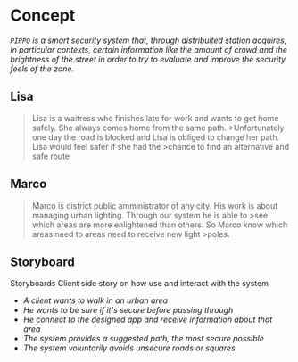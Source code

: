 # Concept
  
*`PIPPO` is a smart security system that, through distribuited station acquires, in particular contexts, certain information like the amount of crowd and the brightness of the street in order to try to evaluate and improve the security feels of the zone.*   
  
##  Lisa

>Lisa is a waitress who finishes late for work and wants to get home safely. She always comes home from the same path. >Unfortunately one day the road is blocked and Lisa is obliged to change her path. Lisa would feel safer if she had the >chance to find an alternative and safe route

## Marco
>Marco is  district public amministrator of any city. His work is about managing urban lighting. Through our system he is able to >see which areas are more enlightened than others. So Marco know which areas need to areas need to receive new light >poles.

## Storyboard
Storyboards Client side story on how use and interact with the system 
- *A client wants to walk in an urban area* 
- *He wants to be sure if it's secure before passing through*
- *He connect to the designed app and receive information about that area*
- *The system provides a suggested path, the most secure possible* 
- *The system voluntarily avoids unsecure roads or squares*

